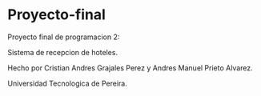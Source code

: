 # Proyecto-final
Proyecto final de programacion 2:

Sistema de recepcion de hoteles.

Hecho por Cristian Andres Grajales Perez y Andres Manuel Prieto Alvarez.

Universidad Tecnologica de Pereira.
